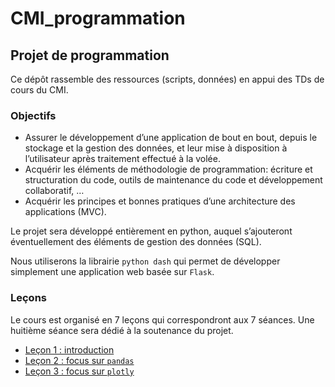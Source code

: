 # CMI_programmation
## Projet de programmation

Ce dépôt rassemble des ressources (scripts, données) en appui des TDs de cours du CMI.

### Objectifs

- Assurer le développement d’une application de bout en bout, depuis le stockage et la gestion des données, et leur mise à disposition à l’utilisateur après traitement effectué à la volée.
- Acquérir les éléments de méthodologie de programmation: écriture et structuration du code, outils de maintenance du code et développement collaboratif, …
- Acquérir les principes et bonnes pratiques d’une architecture des applications (MVC).

Le projet sera développé entièrement en python, auquel s’ajouteront éventuellement des éléments de gestion des données (SQL).

Nous utiliserons la librairie `python dash` qui permet de développer simplement une application web basée sur `Flask`. 

### Leçons

Le cours est organisé en 7 leçons qui correspondront aux 7 séances. Une huitième séance sera dédié à la soutenance du projet.
* [Leçon 1 : introduction](./Seance_1_introduction/)
* [Leçon 2 : focus sur `pandas`](./Seance_2_pandas/)
* [Leçon 3 : focus sur `plotly`](./Seance_3_plotly/)


